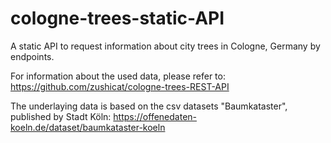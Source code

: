 # cologne-trees-static-API
A static API to request information about city trees in Cologne, Germany by endpoints.

For information about the used data, please refer to: https://github.com/zushicat/cologne-trees-REST-API



The underlaying data is based on the csv datasets "Baumkataster", published by Stadt Köln:
https://offenedaten-koeln.de/dataset/baumkataster-koeln

